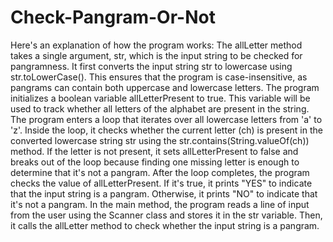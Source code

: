 # Check-Pangram-Or-Not
Here's an explanation of how the program works:
The allLetter method takes a single argument, str, which is the input string to be checked for pangramness.
It first converts the input string str to lowercase using str.toLowerCase(). This ensures that the program is case-insensitive, as pangrams can contain both uppercase and lowercase letters.
The program initializes a boolean variable allLetterPresent to true. This variable will be used to track whether all letters of the alphabet are present in the string.
The program enters a loop that iterates over all lowercase letters from 'a' to 'z'.
Inside the loop, it checks whether the current letter (ch) is present in the converted lowercase string str using the str.contains(String.valueOf(ch)) method. If the letter is not present, it sets allLetterPresent to false and breaks out of the loop because finding one missing letter is enough to determine that it's not a pangram.
After the loop completes, the program checks the value of allLetterPresent. If it's true, it prints "YES" to indicate that the input string is a pangram. Otherwise, it prints "NO" to indicate that it's not a pangram.
In the main method, the program reads a line of input from the user using the Scanner class and stores it in the str variable. Then, it calls the allLetter method to check whether the input string is a pangram.
